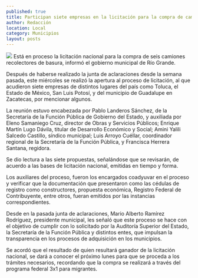 ```yaml
---
published: true
title: Participan siete empresas en la licitación para la compra de camiones recolectores
author: Redacción
location: Local
category: Municipios
layout: posts
---
```


![](http://i.imgur.com/V0fCwohm.jpg)
Está en proceso la licitación nacional para la compra de seis camiones recolectores de basura, informó el gobierno municipal de Río Grande.

Después de haberse realizado la junta de aclaraciones desde la semana pasada, este miércoles se realizó la apertura al proceso de licitación, al que acudieron siete empresas de distintos lugares del país como Toluca, el Estado de México, San Luis Potosí, y del municipio de Guadalupe en Zacatecas, por mencionar algunos.

La reunión estuvo encabezada por Pablo Landeros Sánchez, de la Secretaría de la Función Pública de Gobierno del Estado, y auxiliada por Eleno Samaniego Cruz, director de Obras y Servicios Públicos; Enrique Martín Lugo Dávila, titular de Desarrollo Económico y Social; Amini Yalili Salcedo Castillo, síndico municipal; Luis Arroyo Cuéllar, coordinador regional de la Secretaría de la Función Pública, y Francisca Herrera Santana, regidora.

Se dio lectura a las siete propuestas, señalándose que se revisarán, de acuerdo a las bases de licitación nacional, emitidas en tiempo y forma.

Los auxiliares del proceso, fueron los encargados coadyuvar en el proceso y verificar que la documentación que presentaron como las cédulas de registro como constructores, propuesta económica, Registro Federal de Contribuyente, entre otros, fueran emitidos por las instancias correspondientes.

Desde en la pasada junta de aclaraciones, Mario Alberto Ramírez Rodríguez, presidente municipal, les señaló que este proceso se hace con el objetivo de cumplir con lo solicitado por la Auditoría Superior del Estado, la Secretaría de la Función Pública y distintos entes, que impulsan la transparencia en los procesos de adquisición en  los municipios.

Se acordó que el resultado de quien resultará ganador de la licitación nacional, se dará a conocer el próximo lunes para que se proceda a los trámites necesarios, recordando que la compra se realizará a través del programa federal 3x1 para migrantes.
